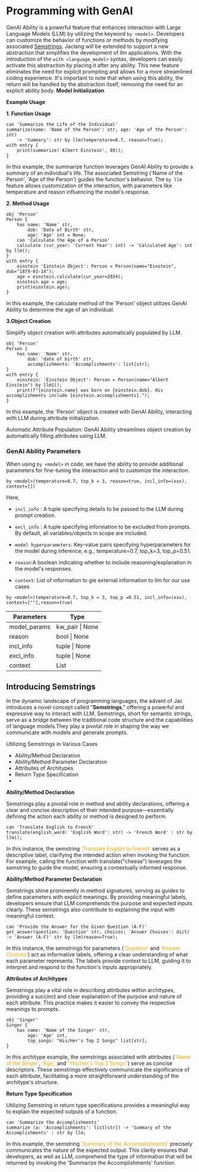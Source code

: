 # Programming with GenAI
<!-- TODO: Guide for coders to use by_llm @kugesan1105 Put the one in the chatgpt -->
GenAI Ability is a powerful feature that enhances interaction with Large Language Models (LLM) by utilizing the keyword `by <model>`. Developers can customize the behavior of functions or methods by modifying associated
[Semstrings](#introducing-semstrings).
Jaclang will be extended to support a new abstraction that simplifies the development of llm applications. With the introduction of the `with <language_model>` syntax, developers can easily activate this abstraction by placing it after any ability. This new feature eliminates the need for explicit prompting and allows for a more streamlined coding experience. It's important to note that when using this ability, the return will be handled by the abstraction itself, removing the need for an explicit ability body.
**Model Initialization**

<!--To incorporate a Large Language Model (LLM) into code, initialize it as a model code construct.

```
model llm {
    model_name: "gpt-4";
    temperature: 0.7;
    do_sample: true;
}
```
The llm model is defined in this example with specific attributes, such as utilizing the GPT-4 model, setting a temperature of 0.7 for sampling, and enabling text sampling.

This approach allows for the initialization of the desired model as a model code construct with a specific name (in this case, `llm`), facilitating its integration into code. -->


**Example Usage**

**1. Function Usage**
```
can 'Summarize the Life of the Individual'
summarize(name: 'Name of the Person': str, age: 'Age of the Person': int)
    -> 'Summary': str by llm(temperature=0.7, reason=True);
with entry {
    print(summarize('Albert Einstein', 89));
}
```
In this example, the summarize function leverages GenAI Ability to provide a summary of an individual's life. The associated Semstring ('Name of the Person', 'Age of the Person') guides the function's behavior. The `by llm` feature allows customization of the interaction, with parameters like temperature and reason influencing the model's response.

**2. Method Usage**
```
obj 'Person'
Person {
    has name: 'Name' str,
        dob: 'Date of Birth' str,
        age: 'Age' int = None;
    can 'Calculate the Age of a Person'
    calculate (cur_year: 'Current Year': int) -> 'Calculated Age': int by llm();
}
with entry {
    einstein 'Einstein Object': Person = Person(name="Einstein", dob="1879-03-14");
    age = einstein.calculate(cur_year=2024);
    einstein.age = age;
    print(einstein.age);
}
```
In this example, the calculate method of the 'Person' object utilizes GenAI Ability to determine the age of an individual.

**3.Object Creation**

Simplify object creation with attributes automatically populated by LLM.
```
obj 'Person'
Person {
    has name: 'Name' str,
        dob: 'date of birth' str,
        accomplishments: 'Accomplishments': list[str];
}
with entry {
    einstein: 'Einstein Object': Person = Person(name="Albert Einstein") by llm1();
    print(f"{einstein.name} was born on {einstein.dob}. His accomplishments include {einstein.accomplishments}.");
}
```
In this example, the 'Person' object is created with GenAI Ability, interacting with LLM during attribute initialization.


Automatic Attribute Population: GenAI Ability streamlines object creation by automatically filling attributes using LLM.

### GenAI Ability Parameters

When using `by <model>` in code, we have the ability to provide additional parameters for fine-tuning the interaction and to customize the interaction.

```
by <model>(temperature=0.7, top_k = 3, reason=true, incl_info=(xxx), context=[])
```

Here,

 - `incl_info` :  A tuple specifying details to be passed to the LLM during prompt creation.

- `excl_info` :  A tuple specifying information to be excluded from prompts. By default, all variables/objects in scope are included.

- `model hyperparameters`: Key-value pairs specifying hyperparameters for the model during inference, e.g., temperature=0.7, top_k=3, top_p=0.51.

 - `reason`:A boolean indicating whether to include reasoning/explanation in the model's responses.

- `context`: List of information to gie external information to llm for our use cases

`by <model>(temperature=0.7, top_k = 3, top_p =0.51, incl_info=(xxx), context=[""],reason=true) ` <!--TODO : This line needs to be modified  with a working example code snippet later  -->

|    Parameters    |          Type              |
|    --------      |         -------            |
|   model_params   |   kw_pair \| None          |
|     reason       |    bool \| None            |
|    incl_info     |    tuple \| None           |
|    excl_info     |    tuple   \| None         |
|    context       |    List                    |


## Introducing Semstrings

In the dynamic landscape of programming languages, the advent of Jac introduces a novel concept called "**Semstrings**," offering a powerful and expressive way to interact with LLM. Semstrings, short for semantic strings, serve as a bridge between the traditional code structure and the capabilities of language models.They play a pivotal role in shaping the way we communicate with models and generate prompts.

Utilizing Semstrings in Various Cases
- Ability/Method Declaration
- Ability/Method Parameter Declaration
- Attributes of Architypes
- Return Type Specification
-

<span style="color:orange;">
</span>


**Ability/Method Declaration**

 Semstrings play a pivotal role in method and ability declarations, offering a clear and concise description of their intended purpose—essentially defining the action each ability or method is designed to perform.

```
can 'Translate English to French'
translate(english_word: 'English Word': str) -> 'French Word' : str by llm();
```

In this instance, the semstring <span style="color:orange;">'Translate English to French'</span> serves as a descriptive label, clarifying the intended action when invoking the function. For example, calling the function with translate("cheese") leverages the semstring to guide the model, ensuring a contextually informed response.


**Ability/Method Parameter Declaration**

 Semstrings shine prominently in method signatures, serving as guides to define parameters with explicit meanings. By providing meaningful labels, developers ensure that LLM comprehends the purpose and expected inputs clearly. These semstrings also contribute to explaining the input with meaningful context.
```
can 'Provide the Answer for the Given Question (A-F)'
get_answer(question: 'Question' str, choices: 'Answer Choices': dict) -> 'Answer (A-F)' str by llm(reason=True);
```
In this instance, the semstrings for parameters (<span style="color:orange;">'Question'</span> and <span style="color:orange;">'Answer Choices'</span>) act as informative labels, offering a clear understanding of what each parameter represents. The labels provide context to LLM, guiding it to interpret and respond to the function's inputs appropriately.

**Attributes of Architypes**

Semstrings play a vital role in describing attributes within architypes, providing a succinct and clear explanation of the purpose and nature of each attribute. This practice makes it easier to convey the respective meanings to prompts.
```
obj 'Singer'
Singer {
    has name: 'Name of the Singer' str,
        age: 'Age' int,
        top_songs: "His/Her's Top 2 Songs" list[str];
}
```
In this architype example, the semstrings associated with attributes (<span style="color:orange;">'Name of the Singer'</span>, <span style="color:orange;">'Age,'</span> and <span style="color:orange;">"His/Her's Top 2 Songs"</span>) serve as concise descriptors. These semstrings effectively communicate the significance of each attribute, facilitating a more straightforward understanding of the architype's structure.

**Return Type Specification**

Utilizing Semstring in return type specifications provides a meaningful way to explain the expected outputs of a function.
```
can 'Summarize the Accomplishments'
summarize (a: 'Accomplishments': list[str]) -> 'Summary of the Accomplishments' : str by llm;
```
In this example, the semstring <span style="color:orange;">'Summary of the Accomplishments' </span> precisely communicates the nature of the expected output. This clarity ensures that developers, as well as LLM, comprehend the type of information that will be returned by invoking the 'Summarize the Accomplishments' function.
